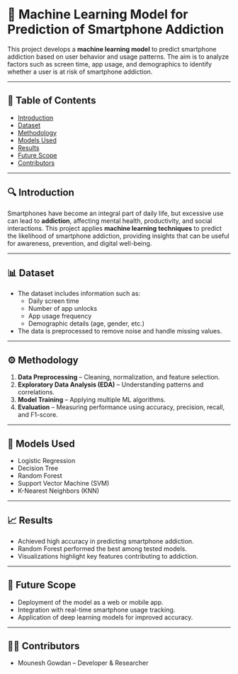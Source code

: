 # 📱 Machine Learning Model for Prediction of Smartphone Addiction  

This project develops a **machine learning model** to predict smartphone addiction based on user behavior and usage patterns. The aim is to analyze factors such as screen time, app usage, and demographics to identify whether a user is at risk of smartphone addiction.  

---

## 📖 Table of Contents
- [Introduction](#introduction)  
- [Dataset](#dataset)  
- [Methodology](#methodology)  
- [Models Used](#models-used)  
- [Results](#results)   
- [Future Scope](#future-scope)  
- [Contributors](#contributors)  

---

## 🔍 Introduction
Smartphones have become an integral part of daily life, but excessive use can lead to **addiction**, affecting mental health, productivity, and social interactions. This project applies **machine learning techniques** to predict the likelihood of smartphone addiction, providing insights that can be useful for awareness, prevention, and digital well-being.  

---

## 📊 Dataset
- The dataset includes information such as:
  - Daily screen time  
  - Number of app unlocks  
  - App usage frequency  
  - Demographic details (age, gender, etc.)  
- The data is preprocessed to remove noise and handle missing values.  

---

## ⚙️ Methodology
1. **Data Preprocessing** – Cleaning, normalization, and feature selection.  
2. **Exploratory Data Analysis (EDA)** – Understanding patterns and correlations.  
3. **Model Training** – Applying multiple ML algorithms.  
4. **Evaluation** – Measuring performance using accuracy, precision, recall, and F1-score.  

---

## 🤖 Models Used
- Logistic Regression  
- Decision Tree  
- Random Forest  
- Support Vector Machine (SVM)  
- K-Nearest Neighbors (KNN)  

---

## 📈 Results
- Achieved high accuracy in predicting smartphone addiction.  
- Random Forest performed the best among tested models.  
- Visualizations highlight key features contributing to addiction.


---


## 🚀 Future Scope
- Deployment of the model as a web or mobile app.
- Integration with real-time smartphone usage tracking.
- Application of deep learning models for improved accuracy.

---

## 👨‍💻 Contributors
 - Mounesh Gowdan – Developer & Researcher


